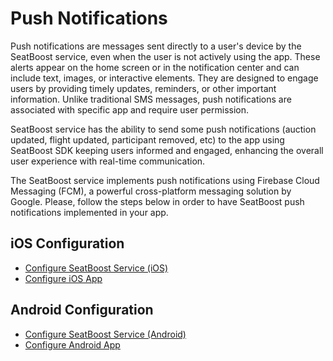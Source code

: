 # Push Notifications

Push notifications are messages sent directly to a user's device by the SeatBoost service, even when the user is not actively using the app. These alerts appear on the home screen or in the notification center and can include text, images, or interactive elements. They are designed to engage users by providing timely updates, reminders, or other important information. Unlike traditional SMS messages, push notifications are associated with specific app and require user permission.

SeatBoost service has the ability to send some push notifications (auction updated, flight updated, participant removed, etc) to the app using SeatBoost SDK keeping users informed and engaged, enhancing the overall user experience with real-time communication.

The SeatBoost service implements push notifications using Firebase Cloud Messaging (FCM), a powerful cross-platform messaging solution by Google. Please, follow the steps below in order to have SeatBoost push notifications implemented in your app. 

## iOS Configuration

* [Configure SeatBoost Service (iOS)](push-notifications/configure-seatboost-service.md)
* [Configure iOS App](push-notifications/configure-app.md)

## Android Configuration

* [Configure SeatBoost Service (Android)](push-notifications/configure-android-service.md)
* [Configure Android App](push-notifications/configure-android-app.md)


